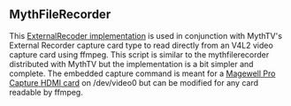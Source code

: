 ## MythFileRecorder

This [ExternalRecoder implementation](https://www.mythtv.org/wiki/ExternalRecorder) is used in conjunction with MythTV's External Recorder capture card type to read directly from an V4L2 video capture card using ffmpeg.  This script is similar to the mythfilerecorder distributed with MythTV but the implementation is a bit simpler and complete.  The embedded capture command is meant for a [Magewell Pro Capture HDMI card](http://www.magewell.com/pro-capture-hdmi) on /dev/video0 but can be modified for any card readable by ffmpeg.
